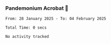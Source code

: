 ### Pandemonium Acrobat 🤸

<!--START_SECTION:waka-->

```all_time
From: 28 January 2025 - To: 04 February 2025

Total Time: 0 secs

No activity tracked
```

<!--END_SECTION:waka-->

